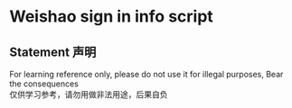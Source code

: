 # Weishao sign in info script 
## Statement 声明 
For learning reference only, please do not use it for illegal purposes, Bear the consequences<br>
仅供学习参考，请勿用做非法用途，后果自负
